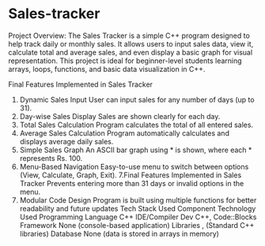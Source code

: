 # Sales-tracker
Project Overview:
The Sales Tracker is a simple C++ program designed to help track daily or monthly sales. It allows users to input sales data, view it, calculate total and average sales, and even display a basic graph for visual representation. This project is ideal for beginner-level students learning arrays, loops, functions, and basic data visualization in C++.

Final Features Implemented in Sales Tracker
1. Dynamic Sales Input
User can input sales for any number of days (up to 31).
2. Day-wise Sales Display
Sales are shown clearly for each day.
3. Total Sales Calculation
Program calculates the total of all entered sales.
4. Average Sales Calculation
Program automatically calculates and displays average daily sales.
5. Simple Sales Graph
An ASCII bar graph using * is shown, where each * represents Rs. 100.
6. Menu-Based Navigation
Easy-to-use menu to switch between options (View, Calculate, Graph, Exit).
7.Final Features Implemented in Sales Tracker
Prevents entering more than 31 days or invalid options in the menu.
8. Modular Code Design
Program is built using multiple functions for better readability and future updates
 Tech Stack Used
Component Technology Used
Programming Language C++
IDE/Compiler Dev C++, Code::Blocks
Framework None (console-based application)
Libraries <iostream>, <iomanip> (Standard C++ libraries)
Database None (data is stored in arrays in memory)
